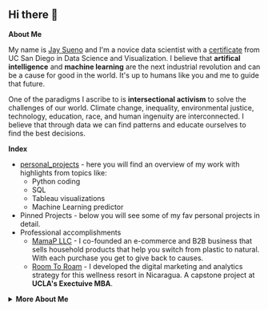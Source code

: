 ## Hi there 👋 

<summary><strong>About Me</strong></summary>

My name is [Jay Sueno](www.linkedin.com/in/jaysueno) and I'm a novice data scientist with a [certificate](https://bootcamp.extension.ucsd.edu/data/) from UC San Diego in Data Science and Visualization. I believe that <strong>artifical intelligence</strong> and <strong>machine learning</strong> are the next industrial revolution and can be a cause for good in the world. It's up to humans like you and me to guide that future. 

One of the paradigms I ascribe to is <strong>intersectional activism</strong> to solve the challenges of our world. Climate change, inequality, environmental justice, technology, education, race, and human ingenuity are interconnected. I believe that through data we can find patterns and educate ourselves to find the best decisions. 

<summary><strong>Index</strong></summary>

- [personal_projects](https://github.com/jaysueno/personal_projects) - here you will find an overview of my work with highlights from topics like:
    - Python coding
    - SQL
    - Tableau visualizations
    - Machine Learning predictor
- Pinned Projects - below you will see some of my fav personal projects in detail. 
- Professional accomplishments
    - [MamaP LLC](https://mamap.life) - I co-founded an e-commerce and B2B business that sells household products that help you switch from plastic to natural. With each purchase you get to give back to causes.
    - [Room To Roam](https://www.room-roam.com) - I developed the digital marketing and analytics strategy for this wellness resort in Nicaragua. A capstone project at <strong>UCLA's Exectuive MBA</strong>.


<details>
    
<summary><strong>More About Me</strong></summary>

- 🔭 I’m currently applying to jobs in Data Science, Machine Learning, Data Analytics, and Project Management. If you are looking for a hardworking team member, look no further!
- 🌱 I’m currently enrolled in Stanford's [Machine Learning Certificate](https://www.coursera.org/learn/machine-learning) by Andrew Ng
- 💬 Ask me about intersectional activism
- 📫 How to reach me: jay.sueno@gmail.com
- 😄 Pronouns: he/him
- ⚡ Fun fact: I've surfed in 6 countries
- ✔ LinkedIn: www.linkedin.com/in/jaysueno
- 📸 Instagram: [@jay_sueno](www.instagram.com/jay_sueno) 
</details>
